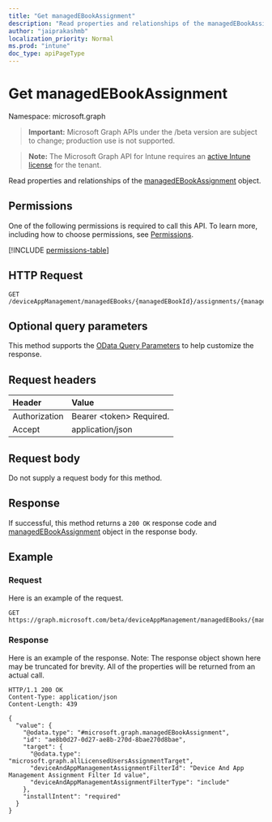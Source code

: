 ```yaml
---
title: "Get managedEBookAssignment"
description: "Read properties and relationships of the managedEBookAssignment object."
author: "jaiprakashmb"
localization_priority: Normal
ms.prod: "intune"
doc_type: apiPageType
---
```


# Get managedEBookAssignment

Namespace: microsoft.graph

> **Important:** Microsoft Graph APIs under the /beta version are subject to change; production use is not supported.

> **Note:** The Microsoft Graph API for Intune requires an [active Intune license](https://go.microsoft.com/fwlink/?linkid=839381) for the tenant.

Read properties and relationships of the [managedEBookAssignment](../resources/intune-books-managedebookassignment.md) object.

## Permissions
One of the following permissions is required to call this API. To learn more, including how to choose permissions, see [Permissions](/graph/permissions-reference).

<!-- { "blockType": "permissions", "name": "intune_books_managedebookassignment_get" } -->
[!INCLUDE [permissions-table](../includes/permissions/intune-books-managedebookassignment-get-permissions.md)]

## HTTP Request
<!-- {
  "blockType": "ignored"
}
-->
``` http
GET /deviceAppManagement/managedEBooks/{managedEBookId}/assignments/{managedEBookAssignmentId}
```

## Optional query parameters
This method supports the [OData Query Parameters](/graph/query-parameters) to help customize the response.

## Request headers
|Header|Value|
|:---|:---|
|Authorization|Bearer &lt;token&gt; Required.|
|Accept|application/json|

## Request body
Do not supply a request body for this method.

## Response
If successful, this method returns a `200 OK` response code and [managedEBookAssignment](../resources/intune-books-managedebookassignment.md) object in the response body.

## Example

### Request
Here is an example of the request.
``` http
GET https://graph.microsoft.com/beta/deviceAppManagement/managedEBooks/{managedEBookId}/assignments/{managedEBookAssignmentId}
```

### Response
Here is an example of the response. Note: The response object shown here may be truncated for brevity. All of the properties will be returned from an actual call.
``` http
HTTP/1.1 200 OK
Content-Type: application/json
Content-Length: 439

{
  "value": {
    "@odata.type": "#microsoft.graph.managedEBookAssignment",
    "id": "ae8b0d27-0d27-ae8b-270d-8bae270d8bae",
    "target": {
      "@odata.type": "microsoft.graph.allLicensedUsersAssignmentTarget",
      "deviceAndAppManagementAssignmentFilterId": "Device And App Management Assignment Filter Id value",
      "deviceAndAppManagementAssignmentFilterType": "include"
    },
    "installIntent": "required"
  }
}
```
